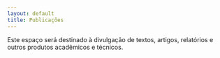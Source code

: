 ```yaml
---
layout: default
title: Publicações
---
```


Este espaço será destinado à divulgação de textos, artigos, relatórios e outros produtos acadêmicos e técnicos.